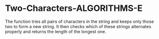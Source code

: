 # Two-Characters-ALGORITHMS-E
The function tries all pairs of characters in the string and keeps only those two to form a new string. It then checks which of these strings alternates properly and returns the length of the longest one.
